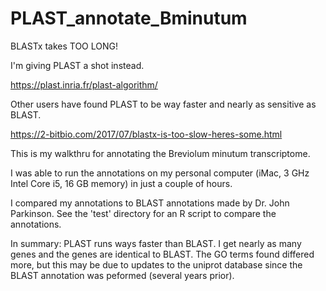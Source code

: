 # PLAST_annotate_Bminutum

BLASTx takes TOO LONG!

I'm giving PLAST a shot instead.

https://plast.inria.fr/plast-algorithm/

Other users have found PLAST to be way faster and nearly as sensitive as BLAST.

https://2-bitbio.com/2017/07/blastx-is-too-slow-heres-some.html

This is my walkthru for annotating the Breviolum minutum transcriptome.

I was able to run the annotations on my personal computer (iMac, 3 GHz Intel Core i5, 16 GB memory) in just a couple of hours.

I compared my annotations to BLAST annotations made by Dr. John Parkinson. See the 'test' directory for an R script to compare the annotations.

In summary: 
PLAST runs ways faster than BLAST.
I get nearly as many genes and the genes are identical to BLAST.
The GO terms found differed more, but this may be due to updates to the uniprot database since the BLAST annotation was peformed (several years prior).
